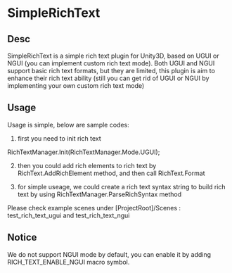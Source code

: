 # SimpleRichText

## Desc
SimpleRichText is a simple rich text plugin for Unity3D, based on UGUI or NGUI (you can implement custom rich text mode).
Both UGUI and NGUI support basic rich text formats, but they are limited, this plugin is aim to enhance their rich 
text ability (still you can get rid of UGUI or NGUI by implementing your own custom rich text mode)

## Usage
Usage is simple, below are sample codes:

1. first you need to init rich text

  RichTextManager.Init(RichTextManager.Mode.UGUI);
  
2. then you could add rich elements to rich text by RichText.AddRichElement method,
   and then call RichText.Format
   
3. for simple useage, we could create a rich text syntax string to build rich text by
   using RichTextManager.ParseRichSyntax method
   
Please check example scenes under [ProjectRoot]/Scenes : test_rich_text_ugui and test_rich_text_ngui

## Notice
We do not support NGUI mode by default, you can enable it by adding RICH_TEXT_ENABLE_NGUI macro symbol.
